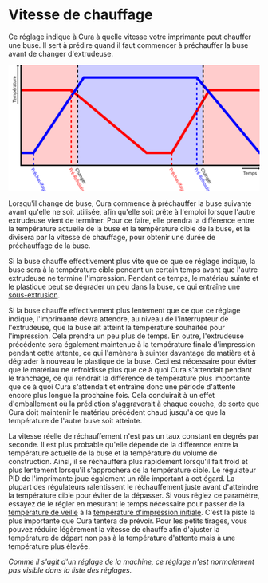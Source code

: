 Vitesse de chauffage
====
Ce réglage indique à Cura à quelle vitesse votre imprimante peut chauffer une buse. Il sert à prédire quand il faut commencer à préchauffer la buse avant de changer d'extrudeuse.

![Les buses commencent à chauffer à l'avance avant de changer d'extrudeuse](../images/temperature_regulation_fr.svg)

Lorsqu'il change de buse, Cura commence à préchauffer la buse suivante avant qu'elle ne soit utilisée, afin qu'elle soit prête à l'emploi lorsque l'autre extrudeuse vient de terminer. Pour ce faire, elle prendra la différence entre la température actuelle de la buse et la température cible de la buse, et la divisera par la vitesse de chauffage, pour obtenir une durée de préchauffage de la buse.

Si la buse chauffe effectivement plus vite que ce que ce réglage indique, la buse sera à la température cible pendant un certain temps avant que l'autre extrudeuse ne termine l'impression. Pendant ce temps, le matériau suinte et le plastique peut se dégrader un peu dans la buse, ce qui entraîne une [sous-extrusion](../troubleshooting/underextrusion.md).

Si la buse chauffe effectivement plus lentement que ce que ce réglage indique, l'imprimante devra attendre, au niveau de l'interrupteur de l'extrudeuse, que la buse ait atteint la température souhaitée pour l'impression. Cela prendra un peu plus de temps. En outre, l'extrudeuse précédente sera également maintenue à la température finale d'impression pendant cette attente, ce qui l'amènera à suinter davantage de matière et à dégrader à nouveau le plastique de la buse. Ceci est nécessaire pour éviter que le matériau ne refroidisse plus que ce à quoi Cura s'attendait pendant le tranchage, ce qui rendrait la différence de température plus importante que ce à quoi Cura s'attendait et entraîne donc une période d'attente encore plus longue la prochaine fois. Cela conduirait à un effet d'emballement où la prédiction s'aggraverait à chaque couche, de sorte que Cura doit maintenir le matériau précédent chaud jusqu'à ce que la température de l'autre buse soit atteinte.

La vitesse réelle de réchauffement n'est pas un taux constant en degrés par seconde. Il est plus probable qu'elle dépende de la différence entre la température actuelle de la buse et la température du volume de construction. Ainsi, il se réchauffera plus rapidement lorsqu'il fait froid et plus lentement lorsqu'il s'approchera de la température cible. Le régulateur PID de l'imprimante joue également un rôle important à cet égard. La plupart des régulateurs ralentissent le réchauffement juste avant d'atteindre la température cible pour éviter de la dépasser. Si vous réglez ce paramètre, essayez de le régler en mesurant le temps nécessaire pour passer de la [température de veille](../material/material_standby_temperature.md) à la [température d'impression initiale](../material/material_initial_print_temperature.md). C'est la piste la plus importante que Cura tentera de prévoir. Pour les petits tirages, vous pouvez réduire légèrement la vitesse de chauffe afin d'ajuster la température de départ non pas à la température d'attente mais à une température plus élevée.

*Comme il s'agit d'un réglage de la machine, ce réglage n'est normalement pas visible dans la liste des réglages.*

